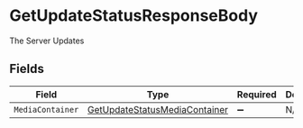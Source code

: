 # GetUpdateStatusResponseBody

The Server Updates


## Fields

| Field                                                                                   | Type                                                                                    | Required                                                                                | Description                                                                             |
| --------------------------------------------------------------------------------------- | --------------------------------------------------------------------------------------- | --------------------------------------------------------------------------------------- | --------------------------------------------------------------------------------------- |
| `MediaContainer`                                                                        | [GetUpdateStatusMediaContainer](../../Models/Requests/GetUpdateStatusMediaContainer.md) | :heavy_minus_sign:                                                                      | N/A                                                                                     |